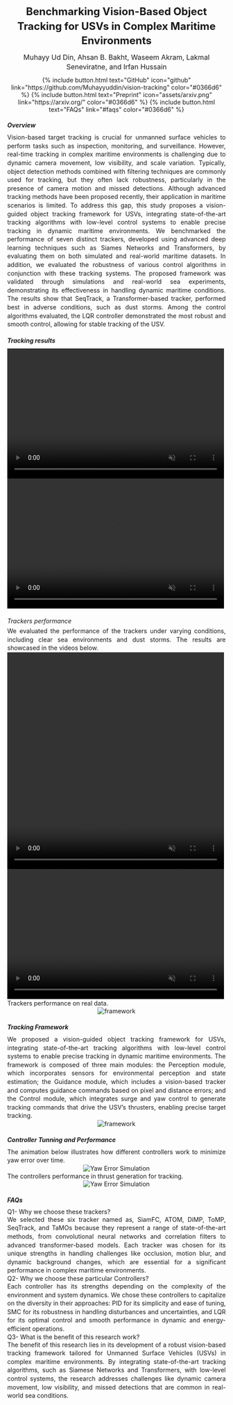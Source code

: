 <meta http-equiv="Content-Security-Policy" content="script-src 'self' 'unsafe-eval';">

<div  id="home" style="text-align: center; font-size: 24px; margin-bottom: 10px; font-weight: bold; line-height: 1.4;">
        Benchmarking Vision-Based Object Tracking for USVs in Complex Maritime Environments
</div>
<div style="text-align: center; font-size: 16px; margin-bottom: 10px; line-height: 1.4;">
    Muhayy Ud Din, Ahsan B. Bakht, Waseem Akram, Lakmal Seneviratne, and Irfan Hussain
</div>
<div style="text-align: center;">
  {% include button.html text="GitHub" icon="github" link="https://github.com/Muhayyuddin/vision-tracking" color="#0366d6" %}
  {% include button.html text="Preprint" icon="assets/arxiv.png" link="https://arxiv.org/" color="#0366d6"  %}
  {% include button.html text="FAQs"  link="#faqs" color="#0366d6"  %}
</div>
<h5 style="margin-bottom: 10px;"> Overview </h5>
<div style="text-align: justify; font-size: 14px; margin-bottom: 10px; line-height: 1.4;">
   Vision-based target tracking is crucial for unmanned surface vehicles to perform tasks such as
inspection, monitoring, and surveillance. However, real-time tracking in complex maritime environments is
challenging due to dynamic camera movement, low visibility, and scale variation. Typically, object detection
methods combined with filtering techniques are commonly used for tracking, but they often lack robustness,
particularly in the presence of camera motion and missed detections. Although advanced tracking methods
have been proposed recently, their application in maritime scenarios is limited. To address this gap, this
study proposes a vision-guided object tracking framework for USVs, integrating state-of-the-art tracking
algorithms with low-level control systems to enable precise tracking in dynamic maritime environments.
We benchmarked the performance of seven distinct trackers, developed using advanced deep learning
techniques such as Siames Networks and Transformers, by evaluating them on both simulated and real-world
maritime datasets. In addition, we evaluated the robustness of various control algorithms in conjunction
with these tracking systems. The proposed framework was validated through simulations and real-world sea
experiments, demonstrating its effectiveness in handling dynamic maritime conditions. The results show that
SeqTrack, a Transformer-based tracker, performed best in adverse conditions, such as dust storms. Among
the control algorithms evaluated, the LQR controller demonstrated the most robust and smooth control,
allowing for stable tracking of the USV.
</div>
<h5 style="margin-bottom: 10px;">Tracking results</h5> 

<video controls="" width="500" height="300" muted="" loop="" autoplay="">
<source src="https://kudrive.ku.ac.ae/oc-shib/index.php/s/iseQPCf0vlce5Bv" type="video/mp4">
</video>

<video controls="" width="500" height="300" muted="" loop="" autoplay="">
<source src="https://kuacae-my.sharepoint.com/:v:/g/personal/muhayyuddin_ahmed_ku_ac_ae/EV2s3jnbIfxAmfgugZlbLv0B3w7IhDInbDMhyJuK7_PN8A?nav=eyJyZWZlcnJhbEluZm8iOnsicmVmZXJyYWxBcHAiOiJPbmVEcml2ZUZvckJ1c2luZXNzIiwicmVmZXJyYWxBcHBQbGF0Zm9ybSI6IldlYiIsInJlZmVycmFsTW9kZSI6InZpZXciLCJyZWZlcnJhbFZpZXciOiJNeUZpbGVzTGlua0NvcHkifX0&e=4lBs2m" type="video/mp4">
</video>

<h6 style="margin-bottom: 5px;">Trackers performance</h6>
<div style="text-align: justify; font-size: 14px; line-height: 1.4;">
    We evaluated the performance of the trackers under varying conditions, including clear sea environments and dust storms. The results are showcased in the videos below.
</div>
<video controls="" width="500" height="500" muted="" loop="" autoplay="">
<source src="https://github.com/Muhayyuddin/tracking/raw/refs/heads/main/video/trackers.mp4" type="video/mp4">

        
</video>
<video controls="" width="500" height="300" muted="" loop="" autoplay="">
<source src="https://github.com/Muhayyuddin/tracking/raw/refs/heads/main/video/trackingsim.mp4" type="video/mp4">
</video>

<div style="text-align: justify; font-size: 14px; line-height: 1.4;">
    Trackers performance on real data.
</div>
<div style="text-align: center;">
  <img src="assets/Combined_Real.png" alt="framework" />
</div>

<h5 id="framework" style="margin-bottom: 10px;">Tracking Framework</h5>
<div style="text-align: justify; font-size: 14px; line-height: 1.4;">
We proposed a vision-guided object tracking framework for USVs, integrating state-of-the-art tracking
algorithms with low-level control systems to enable precise tracking in dynamic maritime environments. The framework is composed of three main modules: the Perception
module, which incorporates sensors for environmental perception and state estimation; the Guidance module, which includes a vision-based tracker and computes
guidance commands based on pixel and distance errors; and the Control module, which integrates surge and yaw control to generate tracking commands that drive
the USV’s thrusters, enabling precise target tracking.
</div>
<div style="text-align: center;">
  <img src="assets/framework-1.png" alt="framework" />
</div>

<h5 style="margin-bottom: 10px;">Controller Tunning and Performance</h5>
<div style="text-align: justify; font-size: 14px; line-height: 1.4;">
    The animation below illustrates how different controllers work to minimize yaw error over time.
</div>
<div style="text-align: center;">
  <img src="assets/yaw_error_animation.gif" alt="Yaw Error Simulation" />
</div>
<div style="text-align: justify; font-size: 14px; line-height: 1.4;">
    The controllers performance in thrust generation for tracking.
</div>
<div style="text-align: center;">
  <img src="assets/control.png" alt="Yaw Error Simulation" />
</div>

<h5 id="faqs" style="margin-bottom: 10px;">FAQs</h5>
<h8>Q1- Why we choose these trackers?</h8> 
<div style="text-align: justify; font-size: 14px; line-height: 1.4;">
We selected these six tracker named as, SiamFC, ATOM, DiMP, ToMP, SeqTrack, and TaMOs because they represent a range of state-of-the-art methods, from convolutional neural networks and correlation filters to advanced transformer-based models. Each tracker was chosen for its unique strengths in handling challenges like occlusion, motion blur, and dynamic background changes, which are essential for a significant performance in complex maritime environments.
</div>
<h8>Q2- Why we choose these particular Controllers?</h8> 
<div style="text-align: justify; font-size: 14px; line-height: 1.4;">
Each controller has its strengths depending on the complexity of the environment and system dynamics. We chose these controllers to capitalize on the diversity in their approaches: PID for its simplicity and ease of tuning, SMC for its robustness in handling disturbances and uncertainties, and LQR for its optimal control and smooth performance in dynamic and energy-efficient operations.
</div>
<h8>Q3- What is the benefit of this research work?</h8>
<div style="text-align: justify; font-size: 14px; line-height: 1.4;">
The benefit of this research lies in its development of a robust vision-based tracking framework tailored for Unmanned Surface Vehicles (USVs) in complex maritime environments. By integrating state-of-the-art tracking algorithms, such as Siamese Networks and Transformers, with low-level control systems, the research addresses challenges like dynamic camera movement, low visibility, and missed detections that are common in real-world sea conditions. 
</div>
